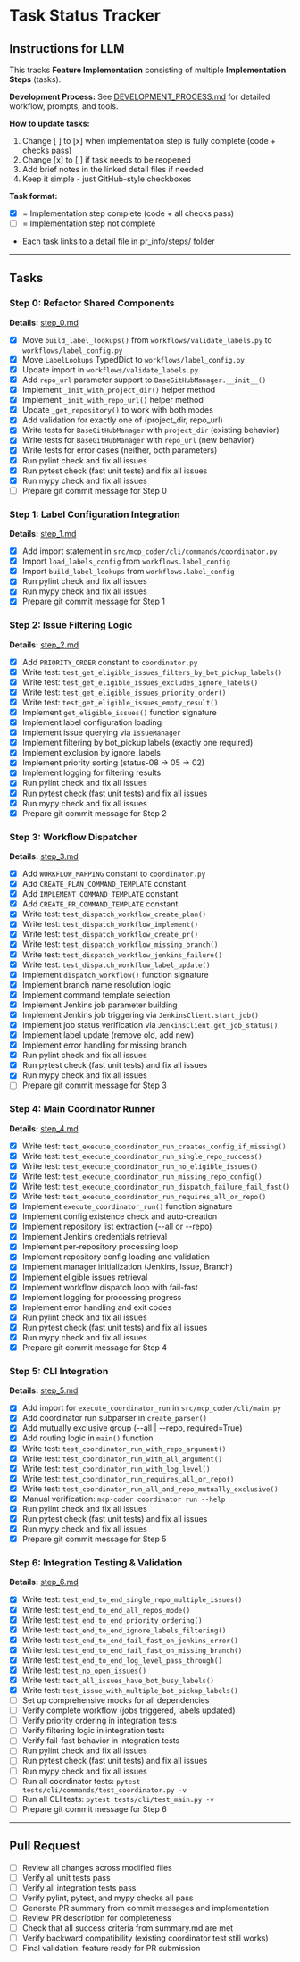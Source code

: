 # Task Status Tracker

## Instructions for LLM

This tracks **Feature Implementation** consisting of multiple **Implementation Steps** (tasks).

**Development Process:** See [DEVELOPMENT_PROCESS.md](./DEVELOPMENT_PROCESS.md) for detailed workflow, prompts, and tools.

**How to update tasks:**

1. Change [ ] to [x] when implementation step is fully complete (code + checks pass)
2. Change [x] to [ ] if task needs to be reopened
3. Add brief notes in the linked detail files if needed
4. Keep it simple - just GitHub-style checkboxes

**Task format:**

- [x] = Implementation step complete (code + all checks pass)
- [ ] = Implementation step not complete
- Each task links to a detail file in pr_info/steps/ folder

---

## Tasks

### Step 0: Refactor Shared Components
**Details:** [step_0.md](steps/step_0.md)

- [x] Move `build_label_lookups()` from `workflows/validate_labels.py` to `workflows/label_config.py`
- [x] Move `LabelLookups` TypedDict to `workflows/label_config.py`
- [x] Update import in `workflows/validate_labels.py`
- [x] Add `repo_url` parameter support to `BaseGitHubManager.__init__()`
- [x] Implement `_init_with_project_dir()` helper method
- [x] Implement `_init_with_repo_url()` helper method
- [x] Update `_get_repository()` to work with both modes
- [x] Add validation for exactly one of (project_dir, repo_url)
- [x] Write tests for `BaseGitHubManager` with `project_dir` (existing behavior)
- [x] Write tests for `BaseGitHubManager` with `repo_url` (new behavior)
- [x] Write tests for error cases (neither, both parameters)
- [x] Run pylint check and fix all issues
- [x] Run pytest check (fast unit tests) and fix all issues
- [x] Run mypy check and fix all issues
- [ ] Prepare git commit message for Step 0

### Step 1: Label Configuration Integration
**Details:** [step_1.md](steps/step_1.md)

- [x] Add import statement in `src/mcp_coder/cli/commands/coordinator.py`
- [x] Import `load_labels_config` from `workflows.label_config`
- [x] Import `build_label_lookups` from `workflows.label_config`
- [x] Run pylint check and fix all issues
- [x] Run mypy check and fix all issues
- [x] Prepare git commit message for Step 1

### Step 2: Issue Filtering Logic
**Details:** [step_2.md](steps/step_2.md)

- [x] Add `PRIORITY_ORDER` constant to `coordinator.py`
- [x] Write test: `test_get_eligible_issues_filters_by_bot_pickup_labels()`
- [x] Write test: `test_get_eligible_issues_excludes_ignore_labels()`
- [x] Write test: `test_get_eligible_issues_priority_order()`
- [x] Write test: `test_get_eligible_issues_empty_result()`
- [x] Implement `get_eligible_issues()` function signature
- [x] Implement label configuration loading
- [x] Implement issue querying via `IssueManager`
- [x] Implement filtering by bot_pickup labels (exactly one required)
- [x] Implement exclusion by ignore_labels
- [x] Implement priority sorting (status-08 → 05 → 02)
- [x] Implement logging for filtering results
- [x] Run pylint check and fix all issues
- [x] Run pytest check (fast unit tests) and fix all issues
- [x] Run mypy check and fix all issues
- [x] Prepare git commit message for Step 2

### Step 3: Workflow Dispatcher
**Details:** [step_3.md](steps/step_3.md)

- [x] Add `WORKFLOW_MAPPING` constant to `coordinator.py`
- [x] Add `CREATE_PLAN_COMMAND_TEMPLATE` constant
- [x] Add `IMPLEMENT_COMMAND_TEMPLATE` constant
- [x] Add `CREATE_PR_COMMAND_TEMPLATE` constant
- [x] Write test: `test_dispatch_workflow_create_plan()`
- [x] Write test: `test_dispatch_workflow_implement()`
- [x] Write test: `test_dispatch_workflow_create_pr()`
- [x] Write test: `test_dispatch_workflow_missing_branch()`
- [x] Write test: `test_dispatch_workflow_jenkins_failure()`
- [x] Write test: `test_dispatch_workflow_label_update()`
- [x] Implement `dispatch_workflow()` function signature
- [x] Implement branch name resolution logic
- [x] Implement command template selection
- [x] Implement Jenkins job parameter building
- [x] Implement Jenkins job triggering via `JenkinsClient.start_job()`
- [x] Implement job status verification via `JenkinsClient.get_job_status()`
- [x] Implement label update (remove old, add new)
- [x] Implement error handling for missing branch
- [x] Run pylint check and fix all issues
- [x] Run pytest check (fast unit tests) and fix all issues
- [x] Run mypy check and fix all issues
- [ ] Prepare git commit message for Step 3

### Step 4: Main Coordinator Runner
**Details:** [step_4.md](steps/step_4.md)

- [x] Write test: `test_execute_coordinator_run_creates_config_if_missing()`
- [x] Write test: `test_execute_coordinator_run_single_repo_success()`
- [x] Write test: `test_execute_coordinator_run_no_eligible_issues()`
- [x] Write test: `test_execute_coordinator_run_missing_repo_config()`
- [x] Write test: `test_execute_coordinator_run_dispatch_failure_fail_fast()`
- [x] Write test: `test_execute_coordinator_run_requires_all_or_repo()`
- [x] Implement `execute_coordinator_run()` function signature
- [x] Implement config existence check and auto-creation
- [x] Implement repository list extraction (--all or --repo)
- [x] Implement Jenkins credentials retrieval
- [x] Implement per-repository processing loop
- [x] Implement repository config loading and validation
- [x] Implement manager initialization (Jenkins, Issue, Branch)
- [x] Implement eligible issues retrieval
- [x] Implement workflow dispatch loop with fail-fast
- [x] Implement logging for processing progress
- [x] Implement error handling and exit codes
- [x] Run pylint check and fix all issues
- [x] Run pytest check (fast unit tests) and fix all issues
- [x] Run mypy check and fix all issues
- [x] Prepare git commit message for Step 4

### Step 5: CLI Integration
**Details:** [step_5.md](steps/step_5.md)

- [x] Add import for `execute_coordinator_run` in `src/mcp_coder/cli/main.py`
- [x] Add coordinator run subparser in `create_parser()`
- [x] Add mutually exclusive group (--all | --repo, required=True)
- [x] Add routing logic in `main()` function
- [x] Write test: `test_coordinator_run_with_repo_argument()`
- [x] Write test: `test_coordinator_run_with_all_argument()`
- [x] Write test: `test_coordinator_run_with_log_level()`
- [x] Write test: `test_coordinator_run_requires_all_or_repo()`
- [x] Write test: `test_coordinator_run_all_and_repo_mutually_exclusive()`
- [x] Manual verification: `mcp-coder coordinator run --help`
- [x] Run pylint check and fix all issues
- [x] Run pytest check (fast unit tests) and fix all issues
- [x] Run mypy check and fix all issues
- [x] Prepare git commit message for Step 5

### Step 6: Integration Testing & Validation
**Details:** [step_6.md](steps/step_6.md)

- [x] Write test: `test_end_to_end_single_repo_multiple_issues()`
- [x] Write test: `test_end_to_end_all_repos_mode()`
- [x] Write test: `test_end_to_end_priority_ordering()`
- [x] Write test: `test_end_to_end_ignore_labels_filtering()`
- [x] Write test: `test_end_to_end_fail_fast_on_jenkins_error()`
- [x] Write test: `test_end_to_end_fail_fast_on_missing_branch()`
- [x] Write test: `test_end_to_end_log_level_pass_through()`
- [x] Write test: `test_no_open_issues()`
- [x] Write test: `test_all_issues_have_bot_busy_labels()`
- [x] Write test: `test_issue_with_multiple_bot_pickup_labels()`
- [ ] Set up comprehensive mocks for all dependencies
- [ ] Verify complete workflow (jobs triggered, labels updated)
- [ ] Verify priority ordering in integration tests
- [ ] Verify filtering logic in integration tests
- [ ] Verify fail-fast behavior in integration tests
- [ ] Run pylint check and fix all issues
- [ ] Run pytest check (fast unit tests) and fix all issues
- [ ] Run mypy check and fix all issues
- [ ] Run all coordinator tests: `pytest tests/cli/commands/test_coordinator.py -v`
- [ ] Run all CLI tests: `pytest tests/cli/test_main.py -v`
- [ ] Prepare git commit message for Step 6

---

## Pull Request

- [ ] Review all changes across modified files
- [ ] Verify all unit tests pass
- [ ] Verify all integration tests pass
- [ ] Verify pylint, pytest, and mypy checks all pass
- [ ] Generate PR summary from commit messages and implementation
- [ ] Review PR description for completeness
- [ ] Check that all success criteria from summary.md are met
- [ ] Verify backward compatibility (existing coordinator test still works)
- [ ] Final validation: feature ready for PR submission
